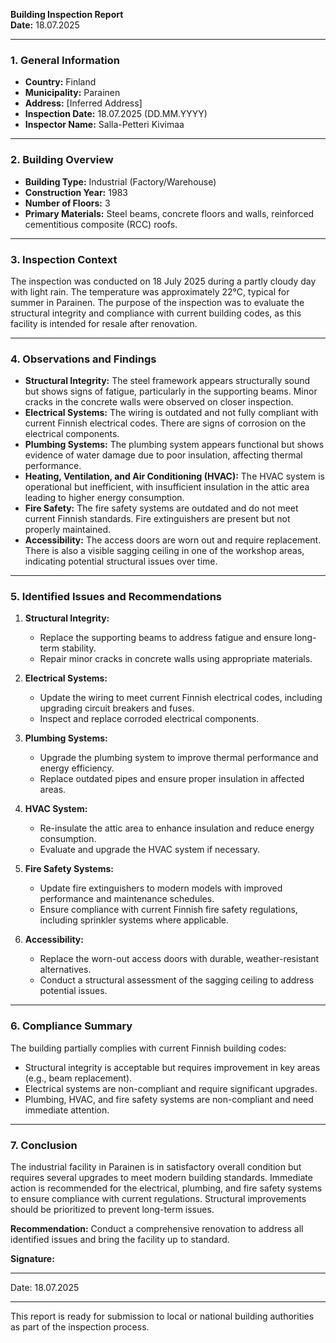 

**Building Inspection Report**  
**Date:** 18.07.2025  

---

### **1. General Information**  
- **Country:** Finland  
- **Municipality:** Parainen  
- **Address:** [Inferred Address]  
- **Inspection Date:** 18.07.2025 (DD.MM.YYYY)  
- **Inspector Name:** Salla-Petteri Kivimaa  

---

### **2. Building Overview**  
- **Building Type:** Industrial (Factory/Warehouse)  
- **Construction Year:** 1983  
- **Number of Floors:** 3  
- **Primary Materials:** Steel beams, concrete floors and walls, reinforced cementitious composite (RCC) roofs.  

---

### **3. Inspection Context**  
The inspection was conducted on 18 July 2025 during a partly cloudy day with light rain. The temperature was approximately 22°C, typical for summer in Parainen. The purpose of the inspection was to evaluate the structural integrity and compliance with current building codes, as this facility is intended for resale after renovation.  

---

### **4. Observations and Findings**  
- **Structural Integrity:** The steel framework appears structurally sound but shows signs of fatigue, particularly in the supporting beams. Minor cracks in the concrete walls were observed on closer inspection.  
- **Electrical Systems:** The wiring is outdated and not fully compliant with current Finnish electrical codes. There are signs of corrosion on the electrical components.  
- **Plumbing Systems:** The plumbing system appears functional but shows evidence of water damage due to poor insulation, affecting thermal performance.  
- **Heating, Ventilation, and Air Conditioning (HVAC):** The HVAC system is operational but inefficient, with insufficient insulation in the attic area leading to higher energy consumption.  
- **Fire Safety:** The fire safety systems are outdated and do not meet current Finnish standards. Fire extinguishers are present but not properly maintained.  
- **Accessibility:** The access doors are worn out and require replacement. There is also a visible sagging ceiling in one of the workshop areas, indicating potential structural issues over time.  

---

### **5. Identified Issues and Recommendations**  
1. **Structural Integrity:**  
   - Replace the supporting beams to address fatigue and ensure long-term stability.  
   - Repair minor cracks in concrete walls using appropriate materials.  

2. **Electrical Systems:**  
   - Update the wiring to meet current Finnish electrical codes, including upgrading circuit breakers and fuses.  
   - Inspect and replace corroded electrical components.  

3. **Plumbing Systems:**  
   - Upgrade the plumbing system to improve thermal performance and energy efficiency.  
   - Replace outdated pipes and ensure proper insulation in affected areas.  

4. **HVAC System:**  
   - Re-insulate the attic area to enhance insulation and reduce energy consumption.  
   - Evaluate and upgrade the HVAC system if necessary.  

5. **Fire Safety Systems:**  
   - Update fire extinguishers to modern models with improved performance and maintenance schedules.  
   - Ensure compliance with current Finnish fire safety regulations, including sprinkler systems where applicable.  

6. **Accessibility:**  
   - Replace the worn-out access doors with durable, weather-resistant alternatives.  
   - Conduct a structural assessment of the sagging ceiling to address potential issues.  

---

### **6. Compliance Summary**  
The building partially complies with current Finnish building codes:  
- Structural integrity is acceptable but requires improvement in key areas (e.g., beam replacement).  
- Electrical systems are non-compliant and require significant upgrades.  
- Plumbing, HVAC, and fire safety systems are non-compliant and need immediate attention.  

---

### **7. Conclusion**  
The industrial facility in Parainen is in satisfactory overall condition but requires several upgrades to meet modern building standards. Immediate action is recommended for the electrical, plumbing, and fire safety systems to ensure compliance with current regulations. Structural improvements should be prioritized to prevent long-term issues.  

**Recommendation:** Conduct a comprehensive renovation to address all identified issues and bring the facility up to standard.  

**Signature:**  
_________________________  
Date: 18.07.2025  

---

This report is ready for submission to local or national building authorities as part of the inspection process.